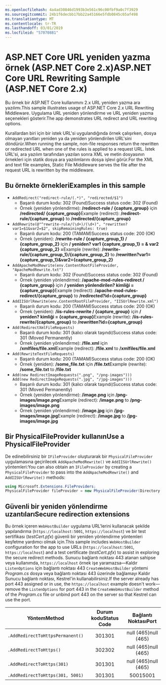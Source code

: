 ```yaml
---
ms.openlocfilehash: 4a4ad30846d1993b3e561c96c00fbf9a0c7f3929
ms.sourcegitcommit: 24b1f6decbb17bb22a45166e5fdb0845c65af498
ms.translationtype: MT
ms.contentlocale: tr-TR
ms.lasthandoff: 03/01/2019
ms.locfileid: "57070881"
---
```

# <a name="aspnet-core-url-rewriting-sample-aspnet-core-2x"></a><span data-ttu-id="77353-101">ASP.NET Core URL yeniden yazma örnek (ASP.NET Core 2.x)</span><span class="sxs-lookup"><span data-stu-id="77353-101">ASP.NET Core URL Rewriting Sample (ASP.NET Core 2.x)</span></span>

<span data-ttu-id="77353-102">Bu örnek bir ASP.NET Core kullanımını 2.x URL yeniden yazma ara yazılımı.</span><span class="sxs-lookup"><span data-stu-id="77353-102">This sample illustrates usage of ASP.NET Core 2.x URL Rewriting Middleware.</span></span> <span data-ttu-id="77353-103">Uygulama URL yeniden yönlendirme ve URL yeniden yazma seçenekleri gösterir.</span><span class="sxs-lookup"><span data-stu-id="77353-103">The app demonstrates URL redirect and URL rewriting options.</span></span>

<span data-ttu-id="77353-104">Kurallardan biri için bir istek URL'si uygulandığında örnek çalışırken, dosya olmayan yanıtları yeniden ya da yeniden yönlendirilen URL'sini döndürür.</span><span class="sxs-lookup"><span data-stu-id="77353-104">When running the sample, non-file responses return the rewritten or redirected URL when one of the rules is applied to a request URL.</span></span> <span data-ttu-id="77353-105">İstek URL'si, ara yazılım tarafından yazılan sonra XML ve metin dosyasının örnekleri için statik dosya ara yazılımlarını dosya işlevi görür.</span><span class="sxs-lookup"><span data-stu-id="77353-105">For the XML and text file examples, Static File Middleware serves the file after the request URL is rewritten by the middleware.</span></span>

## <a name="examples-in-this-sample"></a><span data-ttu-id="77353-106">Bu örnekte örnekleri</span><span class="sxs-lookup"><span data-stu-id="77353-106">Examples in this sample</span></span>

* `AddRedirect("redirect-rule/(.*)", "redirected/$1")`
  - <span data-ttu-id="77353-107">Başarılı durum kodu: 302 (Found)</span><span class="sxs-lookup"><span data-stu-id="77353-107">Success status code: 302 (Found)</span></span>
  - <span data-ttu-id="77353-108">Örnek (yeniden yönlendirme): **/redirect-rule / {capture_group}** için **/redirected/ {capture_group}**</span><span class="sxs-lookup"><span data-stu-id="77353-108">Example (redirect): **/redirect-rule/{capture_group}** to **/redirected/{capture_group}**</span></span>
* `AddRewrite(@"^rewrite-rule/(\d+)/(\d+)", "rewritten?var1=$1&var2=$2", skipRemainingRules: true)`
  - <span data-ttu-id="77353-109">Başarılı durum kodu: 200 (TAMAM)</span><span class="sxs-lookup"><span data-stu-id="77353-109">Success status code: 200 (OK)</span></span>
  - <span data-ttu-id="77353-110">Örnek (yeniden): **/rewrite-rule / {capture_group_1} / {capture_group_2}** için **/ yeniden? var1 {capture_group_1} = & var2 {capture_group_2} =**</span><span class="sxs-lookup"><span data-stu-id="77353-110">Example (rewrite): **/rewrite-rule/{capture_group_1}/{capture_group_2}** to **/rewritten?var1={capture_group_1}&var2={capture_group_2}**</span></span>
* `AddApacheModRewrite(env.ContentRootFileProvider, "ApacheModRewrite.txt")`
  - <span data-ttu-id="77353-111">Başarılı durum kodu: 302 (Found)</span><span class="sxs-lookup"><span data-stu-id="77353-111">Success status code: 302 (Found)</span></span>
  - <span data-ttu-id="77353-112">Örnek (yeniden yönlendirme): **/apache-mod-rules-redirect / {capture_group}** için **/ yeniden yönlendirilen? kimliği = {capture_group}**</span><span class="sxs-lookup"><span data-stu-id="77353-112">Example (redirect): **/apache-mod-rules-redirect/{capture_group}** to **/redirected?id={capture_group}**</span></span>
* `AddIISUrlRewrite(env.ContentRootFileProvider, "IISUrlRewrite.xml")`
  - <span data-ttu-id="77353-113">Başarılı durum kodu: 200 (TAMAM)</span><span class="sxs-lookup"><span data-stu-id="77353-113">Success status code: 200 (OK)</span></span>
  - <span data-ttu-id="77353-114">Örnek (yeniden): **/iis-rules-rewrite / {capture_group}** için **/ yeniden? kimliği = {capture_group}**</span><span class="sxs-lookup"><span data-stu-id="77353-114">Example (rewrite): **/iis-rules-rewrite/{capture_group}** to **/rewritten?id={capture_group}**</span></span>
* `Add(RedirectXmlFileRequests)`
  - <span data-ttu-id="77353-115">Başarılı durum kodu: 301 (kalıcı olarak taşındı)</span><span class="sxs-lookup"><span data-stu-id="77353-115">Success status code: 301 (Moved Permanently)</span></span>
  - <span data-ttu-id="77353-116">Örnek (yeniden yönlendirme): **/file.xml** için **/xmlfiles/file.xml**</span><span class="sxs-lookup"><span data-stu-id="77353-116">Example (redirect): **/file.xml** to **/xmlfiles/file.xml**</span></span>
* `Add(RewriteTextFileRequests)`
  - <span data-ttu-id="77353-117">Başarılı durum kodu: 200 (TAMAM)</span><span class="sxs-lookup"><span data-stu-id="77353-117">Success status code: 200 (OK)</span></span>
  - <span data-ttu-id="77353-118">Örnek (yeniden): **/some_file.txt** için **/file.txt**</span><span class="sxs-lookup"><span data-stu-id="77353-118">Example (rewrite): **/some_file.txt** to **/file.txt**</span></span>
* `Add(new RedirectImageRequests(".png", "/png-images")))`<br>`Add(new RedirectImageRequests(".jpg", "/jpg-images")))`
  - <span data-ttu-id="77353-119">Başarılı durum kodu: 301 (kalıcı olarak taşındı)</span><span class="sxs-lookup"><span data-stu-id="77353-119">Success status code: 301 (Moved Permanently)</span></span>
  - <span data-ttu-id="77353-120">Örnek (yeniden yönlendirme): **/image.png** için **/png-images/image.png**</span><span class="sxs-lookup"><span data-stu-id="77353-120">Example (redirect): **/image.png** to **/png-images/image.png**</span></span>
  - <span data-ttu-id="77353-121">Örnek (yeniden yönlendirme): **/image.jpg** için **/jpg-images/image.jpg**</span><span class="sxs-lookup"><span data-stu-id="77353-121">Example (redirect): **/image.jpg** to **/jpg-images/image.jpg**</span></span>

## <a name="use-a-physicalfileprovider"></a><span data-ttu-id="77353-122">Bir PhysicalFileProvider kullanın</span><span class="sxs-lookup"><span data-stu-id="77353-122">Use a PhysicalFileProvider</span></span>

<span data-ttu-id="77353-123">De edinebilirsiniz bir `IFileProvider` oluşturarak bir `PhysicalFileProvider` uygulamasına geçirilecek `AddApacheModRewrite()` ve `AddIISUrlRewrite()` yöntemleri:</span><span class="sxs-lookup"><span data-stu-id="77353-123">You can also obtain an `IFileProvider` by creating a `PhysicalFileProvider` to pass into the `AddApacheModRewrite()` and `AddIISUrlRewrite()` methods:</span></span>

```csharp
using Microsoft.Extensions.FileProviders;
PhysicalFileProvider fileProvider = new PhysicalFileProvider(Directory.GetCurrentDirectory());
```

## <a name="secure-redirection-extensions"></a><span data-ttu-id="77353-124">Güvenli bir yeniden yönlendirme uzantıları</span><span class="sxs-lookup"><span data-stu-id="77353-124">Secure redirection extensions</span></span>

<span data-ttu-id="77353-125">Bu örnek içeren `WebHostBuilder` uygulama URL'lerini kullanacak şekilde yapılandırma (`https://localhost:5001`, `https://localhost`) ve bir test sertifikası (*testCert.pfx*) güvenli bir yeniden yönlendirme yöntemleri keşfetme yardımcı olmak için.</span><span class="sxs-lookup"><span data-stu-id="77353-125">This sample includes `WebHostBuilder` configuration for the app to use URLs (`https://localhost:5001`, `https://localhost`) and a test certificate (*testCert.pfx*) to assist in exploring the secure redirect methods.</span></span> <span data-ttu-id="77353-126">Sunucu bağlantı noktası 443 atanan sahipse veya kullanımda, `https://localhost` örnek işe yaramazsa&mdash;Kaldır `ListenOptions` için bağlantı noktası 443 `CreateWebHostBuilder` yöntemi *Program.cs* dosya veya bağlantı noktası 443 üzerinde bağlamayı Kaldır Sunucu bağlantı noktası, Kestrel'in kullanabilirsiniz.</span><span class="sxs-lookup"><span data-stu-id="77353-126">If the server already has port 443 assigned or in use, the `https://localhost` example doesn't work&mdash;remove the `ListenOptions` for port 443 in the `CreateWebHostBuilder` method of the *Program.cs* file or unbind port 443 on the server so that Kestrel can use the port.</span></span>

| <span data-ttu-id="77353-127">Yöntem</span><span class="sxs-lookup"><span data-stu-id="77353-127">Method</span></span>                           | <span data-ttu-id="77353-128">Durum kodu</span><span class="sxs-lookup"><span data-stu-id="77353-128">Status Code</span></span> |    <span data-ttu-id="77353-129">Bağlantı Noktası</span><span class="sxs-lookup"><span data-stu-id="77353-129">Port</span></span>    |
| -------------------------------- | :---------: | :--------: |
| `.AddRedirectToHttpsPermanent()` |     <span data-ttu-id="77353-130">301</span><span class="sxs-lookup"><span data-stu-id="77353-130">301</span></span>     | <span data-ttu-id="77353-131">null (465)</span><span class="sxs-lookup"><span data-stu-id="77353-131">null (465)</span></span> |
| `.AddRedirectToHttps()`          |     <span data-ttu-id="77353-132">302</span><span class="sxs-lookup"><span data-stu-id="77353-132">302</span></span>     | <span data-ttu-id="77353-133">null (465)</span><span class="sxs-lookup"><span data-stu-id="77353-133">null (465)</span></span> |
| `.AddRedirectToHttps(301)`       |     <span data-ttu-id="77353-134">301</span><span class="sxs-lookup"><span data-stu-id="77353-134">301</span></span>     | <span data-ttu-id="77353-135">null (465)</span><span class="sxs-lookup"><span data-stu-id="77353-135">null (465)</span></span> |
| `.AddRedirectToHttps(301, 5001)` |     <span data-ttu-id="77353-136">301</span><span class="sxs-lookup"><span data-stu-id="77353-136">301</span></span>     |    <span data-ttu-id="77353-137">5001</span><span class="sxs-lookup"><span data-stu-id="77353-137">5001</span></span>    |
